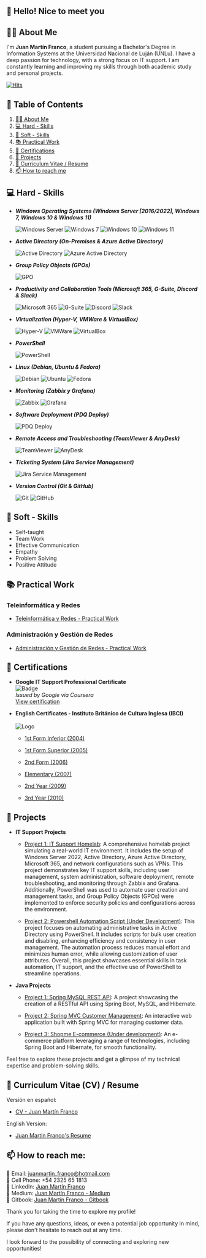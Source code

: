 ## 👋 Hello! Nice to meet you

## 👨‍💻 About Me

I'm **Juan Martín Franco**, a student pursuing a Bachelor's Degree in Information Systems at the Universidad Nacional de Luján (UNLu). I have a deep passion for technology, with a strong focus on IT support. I am constantly learning and improving my skills through both academic study and personal projects.

[![Hits](https://hits.sh/github.com/juanmafranco.svg?style=for-the-badge&label=Profile%20Views&labelColor=161616)](https://hits.sh/github.com/juanmafranco/)

## 📑 Table of Contents

1. [👨‍💻 About Me](#-about-me)
2. [💻 Hard - Skills](#-hard---skills)
3. [💭 Soft - Skills](#-soft---skills)
4. [📚 Practical Work](#-practical-work)
5. [📜 Certifications](#-certifications)
6. [🚀 Projects](#-projects)
7. [📄 Curriculum Vitae / Resume](#-curriculum-vitae-cv--resume)
8. [📫 How to reach me](#-how-to-reach-me)

## 💻 Hard - Skills

* ***Windows Operating Systems (Windows Server [2016/2022], Windows 7, Windows 10 & Windows 11)***
    
    ![Windows Server](images/windows-server.jpg)
    ![Windows 7](/images/windows7-logo.jpg)
    ![Windows 10](/images/windows-10-new.jpg)
    ![Windows 11](/images/windows-11-logo.jpg)

* ***Active Directory (On-Premises & Azure Active Directory)***
    
    ![Active Directory](images/active-directory-logo.jpg)
    ![Azure Active Directory](images/azure-ad-logo2.png)

* ***Group Policy Objects (GPOs)***
    
    ![GPO](images/gpo-logo-new.png)    

* ***Productivity and Collaboration Tools (Microsoft 365, G-Suite, Discord & Slack)***
    
    ![Microsoft 365](images/microsoft365-logo.jpg)
    ![G-Suite](/images/gsuite-logo2.jpg)
    ![Discord](/images/discord-logo.jpg)
    ![Slack](/images/slack-logo.jpg)

* ***Virtualization (Hyper-V, VMWare & VirtualBox)***
    
    ![Hyper-V](images/hyperv-logo.jpg)
    ![VMWare](/images/vmware-logo2.jpg)
    ![VirtualBox](/images/virtualbox-logo-new.png)

* ***PowerShell***
    
    ![PowerShell](images/powershell-logo.jpg)

* ***Linux (Debian, Ubuntu & Fedora)***
    
    ![Debian](images/debian-logo.png)
    ![Ubuntu](/images/ubuntu-new-2.jpg)
    ![Fedora](/images/fedora.jpg)

* ***Monitoring (Zabbix y Grafana)***
    
    ![Zabbix](/images/zabbix-logo.png)
    ![Grafana](/images/grafana-logo-new.jpg)

* ***Software Deployment (PDQ Deploy)***
    
    ![PDQ Deploy](images/pdqdeploy-logo.png)

* ***Remote Access and Troubleshooting (TeamViewer & AnyDesk)***
    
    ![TeamViewer](images/teamviewer-logo2.jpg)
    ![AnyDesk](/images/anydesk-logo2.png)

* ***Ticketing System (Jira Service Management)***
    
    ![Jira Service Management](images/jsm-logo2.jpg)

* ***Version Control (Git & GitHub)***
    
    ![Git](/images/git-logo.png)
    ![GitHub](/images/github-logo-new.jpeg)

## 💭 Soft - Skills

* Self-taught
* Team Work
* Effective Communication
* Empathy
* Problem Solving
* Positive Attitude

## 📚 Practical Work

### Teleinformática y Redes
- [Teleinformática y Redes - Practical Work](https://github.com/JuanmaFranco/TyR-TPS)

### Administración y Gestión de Redes
- [Administración y Gestión de Redes - Practical Work](https://github.com/JuanmaFranco/AyGR-TPS)

## 📜 Certifications

- **Google IT Support Professional Certificate**  
  ![Badge](/certificates/google%20it%20support%20specialist/google-it-support-professional-certificate.png)  
  *Issued by Google via Coursera*  
  [View certification](/certificates/google%20it%20support%20specialist/google_it_support.pdf)

- **English Certificates - Instituto Británico de Cultura Inglesa (IBCI)** <br/><br/>
  ![Logo](/certificates/english%20certificates/logo/ibci-logo.png)

  - [1st Form Inferior (2004)](/certificates/english%20certificates/1st%20Form%20Inferior/1st%20Form%20Inferior.pdf)

  - [1st Form Superior (2005)](/certificates/english%20certificates/1st%20Form%20Superior/1st%20Form%20Superior.pdf)
  
  - [2nd Form (2006)](/certificates/english%20certificates/2nd%20Form/2nd%20Form.pdf)

  - [Elementary (2007)](/certificates/english%20certificates/Elementary/Elementary.pdf)

  - [2nd Year (2009)](/certificates/english%20certificates/2nd%20Year/2nd%20Year.pdf)
  
  - [3rd Year (2010)](/certificates/english%20certificates/3rd%20Year/3rd%20Year.pdf)

## 🚀 Projects

* **IT Support Projects**

  * [Project 1: IT Support Homelab](https://github.com/JuanmaFranco/HomeLab):
    A comprehensive homelab project simulating a real-world IT environment. It includes the setup of Windows Server 2022, Active Directory, Azure Active Directory, Microsoft 365, and network configurations such as VPNs. This project demonstrates key IT support skills, including user management, system administration, software deployment, remote troubleshooting, and monitoring through Zabbix and Grafana. Additionally, PowerShell was used to automate user creation and management tasks, and Group Policy Objects (GPOs) were implemented to enforce security policies and configurations across the environment.

  * [Project 2: Powershell Automation Script (Under Development)](https://github.com/JuanmaFranco/Powershell-Script):
    This project focuses on automating administrative tasks in Active Directory using PowerShell. It includes scripts for bulk user creation and disabling, enhancing efficiency and consistency in user management. The automation process reduces manual effort and minimizes human error, while allowing customization of user attributes. Overall, this project showcases essential skills in task automation, IT support, and the effective use of PowerShell to streamline operations.

* **Java Projects**

  * [Project 1: Spring MySQL REST API](https://github.com/JuanmaFranco/spring-mysql-rest-api):
    A project showcasing the creation of a RESTful API using Spring Boot, MySQL, and Hibernate.

  * [Project 2: Spring MVC Customer Management](https://github.com/JuanmaFranco/spring-mvc-customer-management):
    An interactive web application built with Spring MVC for managing customer data.

  * [Project 3: Shopme E-commerce (Under development)](https://github.com/JuanmaFranco/Shopme-Ecommerce):
    An e-commerce platform leveraging a range of technologies, including Spring Boot and Hibernate, for smooth functionality.


Feel free to explore these projects and get a glimpse of my technical expertise and problem-solving skills.

## 📄 Curriculum Vitae (CV) / Resume

Versión en español:  

  - [CV - Juan Martín Franco](/resume/CV%20-%20%20Juan%20Martin%20Franco.pdf)

English Version: 

  - [Juan Martin Franco's Resume](/resume/Juan%20Martin%20Franco%20-%20Resume.pdf)


## 📫 How to reach me:

📧 Email: juanmartin_franco@hotmail.com <br>
📱 Cell Phone: +54 2325 65 1813 <br>
🔗 LinkedIn: [Juan Martín Franco](https://www.linkedin.com/in/juanmafranco/) <br>
🔗 Medium: [Juan Martín Franco - Medium](https://medium.com/@juanmartin_franco) <br>
🔗 Gitbook: [Juan Martín Franco - Gitbook](https://juan-martin-franco.gitbook.io) <br>

Thank you for taking the time to explore my profile! 

If you have any questions, ideas, or even a potential job opportunity in mind, please don't hesitate to reach out at any time. 

I look forward to the possibility of connecting and exploring new opportunities!
